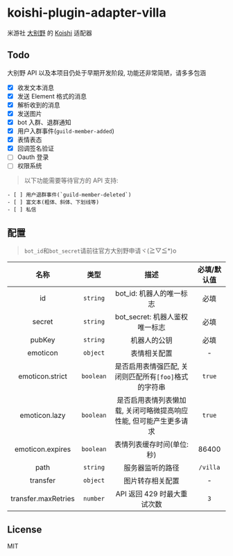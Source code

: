 # koishi-plugin-adapter-villa

米游社 [大别野](https://dby.miyoushe.com) 的 [Koishi](https://koishi.chat) 适配器

## Todo

大别野 API 以及本项目仍处于早期开发阶段, 功能还非常简陋，请多多包涵

- [x] 收发文本消息
- [x] 发送 Element 格式的消息
- [x] 解析收到的消息
- [x] 发送图片
- [x] bot 入群、退群通知
- [x] 用户入群事件(`guild-member-added`)
- [x] 表情表态
- [x] 回调签名验证
- [ ] Oauth 登录
- [ ] 权限系统

> 以下功能需要等待官方的 API 支持:

    - [ ] 用户退群事件(`guild-member-deleted`)
    - [ ] 富文本(粗体、斜体、下划线等)
    - [ ] 私信

## 配置

> `bot_id`和`bot_secret`请前往官方大别野申请ヾ(≧▽≦\*)o

|        名称         |   类型    |                                描述                                | 必填/默认值 |
| :-----------------: | :-------: | :----------------------------------------------------------------: | :---------: |
|         id          | `string`  |                      bot_id: 机器人的唯一标志                      |    必填     |
|       secret        | `string`  |                   bot_secret: 机器人鉴权唯一标志                   |    必填     |
|       pubKey        | `string`  |                            机器人的公钥                            |    必填     |
|      emoticon       | `object`  |                            表情相关配置                            |      -      |
|   emoticon.strict   | `boolean` |       是否启用表情强匹配, 关闭则匹配所有`[foo]`格式的字符串        |   `true`    |
|    emoticon.lazy    | `boolean` | 是否启用表情列表懒加载, 关闭可略微提高响应性能, 但可能产生更多请求 |   `true`    |
|  emoticon.expires   | `boolean` |                     表情列表缓存时间(单位: 秒)                     |    86400    |
|        path         | `string`  |                          服务器监听的路径                          |  `/villa`   |
|      transfer       | `object`  |                          图片转存相关配置                          |      -      |
| transfer.maxRetries | `number`  |                    API 返回 429 时最大重试次数                     |     `3`     |

## License

MIT

